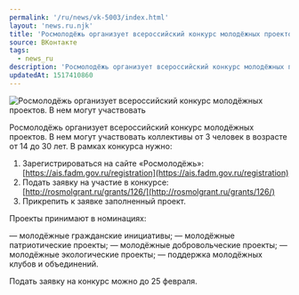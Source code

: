 ```yaml
---
permalink: '/ru/news/vk-5003/index.html'
layout: 'news.ru.njk'
title: 'Росмолодёжь организует всероссийский конкурс молодёжных проектов.'
source: ВКонтакте
tags:
  - news_ru
description: 'Росмолодёжь организует всероссийский конкурс молодёжных проектов.'
updatedAt: 1517410860
---
```

![Росмолодёжь организует всероссийский конкурс молодёжных проектов. В нем могут участвовать](https://sun9-5.userapi.com/impf/c840621/v840621349/4f7e8/OoOt7LMRJ-8.jpg?size=1280x847&quality=96&sign=08ab6d40957c97523d15a60b09e0ebc0&c_uniq_tag=BHUxPu488IhVtTlI4C96Wafp9RY8sDrgP8pYxkVMpBw&type=album)

Росмолодёжь организует всероссийский конкурс молодёжных проектов. В нем могут участвовать коллективы от 3 человек в возрасте от 14 до 30 лет. В рамках конкурса нужно:

1) Зарегистрироваться на сайте «Росмолодёжь»: [https://ais.fadm.gov.ru/registration](https://ais.fadm.gov.ru/registration)
2) Подать заявку на участие в конкурсе: [http://rosmolgrant.ru/grants/126/](http://rosmolgrant.ru/grants/126/)
3) Прикрепить к заявке заполненный проект.

Проекты принимают в номинациях:

— молодёжные гражданские инициативы;
— молодёжные патриотические проекты;
— молодёжные добровольческие проекты;
— молодёжные экологические проекты;
— поддержка молодёжных клубов и объединений.

Подать заявку на конкурс можно до 25 февраля.
